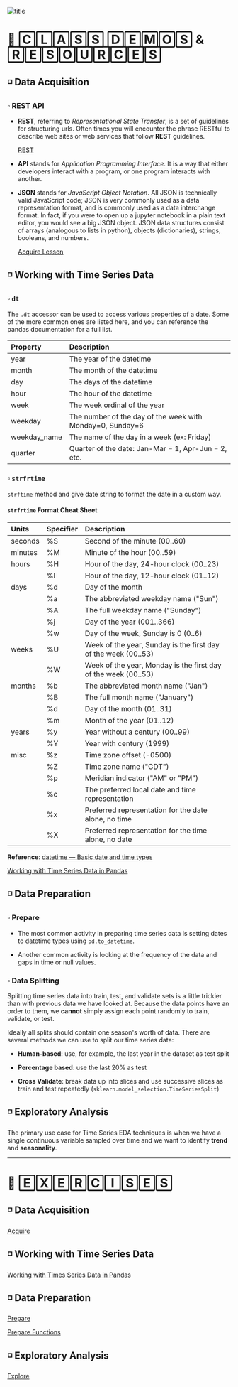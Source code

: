 ![title](https://user-images.githubusercontent.com/105242871/184060106-abb6bfbf-eada-49ca-9f89-12ec3ffd2657.jpg)

# 🔆 🄲🄻🄰🅂🅂 🄳🄴🄼🄾🅂 & 🅁🄴🅂🄾🅄🅁🄲🄴🅂

## ◽ Data Acquisition
### ▫️ REST API
- **REST**, referring to *Representational State Transfer*, is a set of guidelines for structuring urls. Often times you will encounter the phrase RESTful to describe web sites or web services that follow **REST** guidelines.

    [REST](https://en.wikipedia.org/wiki/Representational_state_transfer)
    
- **API** stands for *Application Programming Interface*. It is a way that either developers interact with a program, or one program interacts with another.

- **JSON** stands for *JavaScript Object Notation*. All JSON is technically valid JavaScript code; JSON is very commonly used as a data representation format, and is commonly used as a data interchange format. In fact, if you were to open up a jupyter notebook in a plain text editor, you would see a big JSON object. JSON data structures consist of arrays (analogous to lists in python), objects (dictionaries), strings, booleans, and numbers.

    [Acquire Lesson](acquire_lesson.ipynb)

## ◽ Working with Time Series Data
### ▫️ `dt`
The `.dt` accessor can be used to access various properties of a date. Some of the more common ones are listed here, and you can reference the pandas documentation for a full list.

| **Property**   | **Description**   | 
|:--------|:------------|
| year | The year of the datetime |
| month | The month of the datetime |
| day | The days of the datetime | 
| hour | The hour of the datetime | 
| week | The week ordinal of the year |
| weekday | The number of the day of the week with Monday=0, Sunday=6 |
| weekday_name | The name of the day in a week (ex: Friday) |
| quarter | Quarter of the date: Jan-Mar = 1, Apr-Jun = 2, etc.

###  ▫️ `strfrtime`
`strftime` method and give date string to format the date in a custom way.

#### `strfrtime` Format Cheat Sheet
| **Units**   | **Specifier**   | **Description**                                                    |
|:--------|:------------|:---------------------------------------------------------------|
| seconds | %S          | Second of the minute (00..60)                                  |
| minutes | %M          | Minute of the hour (00..59)                                    |
| hours   | %H          | Hour of the day, 24-hour clock (00..23)                        |
|         | %I          | Hour of the day, 12-hour clock (01..12)                        |
| days    | %d          | Day of the month                                               |
|         | %a          | The abbreviated weekday name ("Sun")                           |
|         | %A          | The full weekday name ("Sunday")                               |
|         | %j          | Day of the year (001..366)                                     |
|         | %w          | Day of the week, Sunday is 0 (0..6)                            |
| weeks   | %U          | Week of the year, Sunday is the first day of the week (00..53) |
|         | %W          | Week of the year, Monday is the first day of the week (00..53) |
| months  | %b          | The abbreviated month name ("Jan")                             |
|         | %B          | The full month name ("January")                                |
|         | %d          | Day of the month (01..31)                                      |
|         | %m          | Month of the year (01..12)                                     |
| years   | %y          | Year without a century (00..99)                                |
|         | %Y          | Year with century (1999)                                       |
| misc    | %z          | Time zone offset (-0500)                                       |
|         | %Z          | Time zone name ("CDT")                                         |
|         | %p          | Meridian indicator ("AM" or "PM")                              |
|         | %c          | The preferred local date and time representation               |
|         | %x          | Preferred representation for the date alone, no time           |
|         | %X          | Preferred representation for the time alone, no date           |
**Reference**: [datetime — Basic date and time types](https://docs.python.org/3/library/datetime.html#strftime-and-strptime-behavior)

[Working with Time Series Data in Pandas](working_with_time_series_in_pandas.ipynb)

## ◽ Data Preparation
### ▫️ Prepare
- The most common activity in preparing time series data is setting dates to datetime types using `pd.to_datetime`.

- Another common activity is looking at the frequency of the data and gaps in time or null values.

### ▫️ Data Splitting
Splitting time series data into train, test, and validate sets is a little trickier than with previous data we have looked at. Because the data points have an order to them, we **cannot** simply assign each point randomly to train, validate, or test.

Ideally all splits should contain one season's worth of data. There are several methods we can use to split our time series data:

- **Human-based**: use, for example, the last year in the dataset as test split

- **Percentage based**: use the last 20% as test

- **Cross Validate**: break data up into slices and use successive slices as train and test repeatedly (`sklearn.model_selection.TimeSeriesSplit`)

## ◽ Exploratory Analysis
The primary use case for Time Series EDA techniques is when we have a single continuous variable sampled over time and we want to identify **trend** and **seasonality**.

***
# 🔆 🄴🅇🄴🅁🄲🄸🅂🄴🅂

## ◽ Data Acquisition
[Acquire](acquire.ipynb)

## ◽ Working with Time Series Data
[Working with Times Series Data in Pandas](time_series_data_exercises.ipynb)

## ◽ Data Preparation
[Prepare](prepare.ipynb)

[Prepare Functions](prepare.py)

## ◽ Exploratory Analysis
[Explore](explore.ipynb)